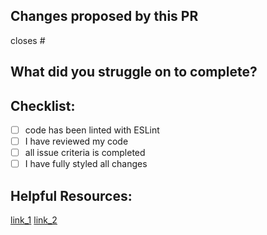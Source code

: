 ## Changes proposed by this PR
closes #

## What did you struggle on to complete?

## Checklist:
- [ ] code has been linted with ESLint
- [ ] I have reviewed my code
- [ ] all issue criteria is completed 
- [ ] I have fully styled all changes

## Helpful Resources:
[link_1](https://example_resource.com)
[link_2](https://example_resource_2.com)
